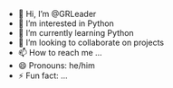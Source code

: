 - 👋 Hi, I’m @GRLeader
- 👀 I’m interested in Python
- 🌱 I’m currently learning Python
- 💞️ I’m looking to collaborate on projects
- 📫 How to reach me ...
- 😄 Pronouns: he/him
- ⚡ Fun fact: ...

<!---
GRLeader/GRLeader is a ✨ special ✨ repository because its `README.md` (this file) appears on your GitHub profile.
You can click the Preview link to take a look at your changes.
--->
